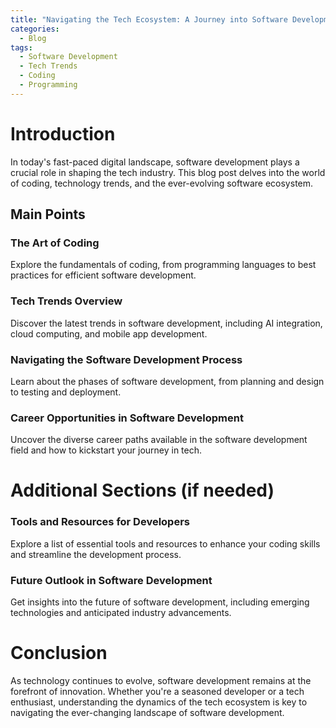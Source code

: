 ```yaml
---
title: "Navigating the Tech Ecosystem: A Journey into Software Development"
categories:
  - Blog
tags:
  - Software Development
  - Tech Trends
  - Coding
  - Programming
---
```


# Introduction
In today's fast-paced digital landscape, software development plays a crucial role in shaping the tech industry. This blog post delves into the world of coding, technology trends, and the ever-evolving software ecosystem.

## Main Points
### The Art of Coding
Explore the fundamentals of coding, from programming languages to best practices for efficient software development.

### Tech Trends Overview
Discover the latest trends in software development, including AI integration, cloud computing, and mobile app development.

### Navigating the Software Development Process
Learn about the phases of software development, from planning and design to testing and deployment.

### Career Opportunities in Software Development
Uncover the diverse career paths available in the software development field and how to kickstart your journey in tech.

# Additional Sections (if needed)
### Tools and Resources for Developers
Explore a list of essential tools and resources to enhance your coding skills and streamline the development process.

### Future Outlook in Software Development
Get insights into the future of software development, including emerging technologies and anticipated industry advancements.

# Conclusion
As technology continues to evolve, software development remains at the forefront of innovation. Whether you're a seasoned developer or a tech enthusiast, understanding the dynamics of the tech ecosystem is key to navigating the ever-changing landscape of software development.
